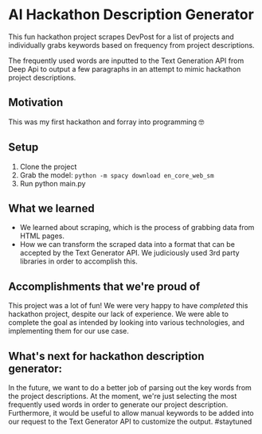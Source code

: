 # AI Hackathon Description Generator

This fun hackathon project scrapes DevPost for a list of projects and individually grabs keywords based on frequency from project descriptions. 

The frequently used words are inputted to the Text Generation API from Deep Api to output a few paragraphs in an attempt to mimic hackathon project descriptions.

## Motivation

This was my first hackathon and forray into programming 🤓

## Setup 
1. Clone the project
2. Grab the model: `python -m spacy download en_core_web_sm` 
3. Run python main.py

## What we learned
- We learned about scraping, which is the process of grabbing data from HTML pages.
- How we can transform the scraped data into a format that can be accepted by the Text Generator API. We judiciously used 3rd party libraries in order to accomplish this. 

## Accomplishments that we're proud of
This project was a lot of fun! We were very happy to have _completed_ this hackathon project, despite our lack of experience. We were able to complete the goal as intended by looking into various technologies, and implementing them for our use case.

## What's next for hackathon description generator:

In the future, we want to do a better job of parsing out the key words from the project descriptions. At the moment, we're just selecting the most frequently used words in order to generate our project description. Furthermore, it would be useful to allow manual keywords to be added into our request to the Text Generator API to customize the output. #staytuned